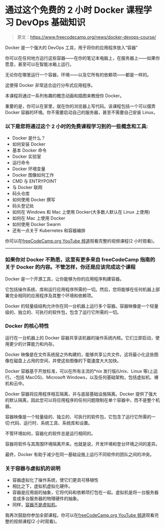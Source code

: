 # 通过这个免费的 2 小时 Docker 课程学习 DevOps 基础知识

> 原文：<https://www.freecodecamp.org/news/docker-devops-course/>

Docker 是一个强大的 DevOps 工具，用于将你的应用程序放入“容器”

你可以在任何地方运行这些容器——在你的笔记本电脑上，在服务器上——如果你愿意，甚至可以在智能冰箱上运行。

无论你在哪里运行一个容器，环境——以及它所有的依赖项——都是一样的。

这使得 Docker 非常适合运行分布式应用程序。

本课程将通过一系列有趣的概念动画和插图来教授你 Docker。

重要的是，你可以在家里，就在你的浏览器上写代码。该课程包括一个可以摆弄 Docker 容器的环境。你不需要启动自己的服务器，甚至不需要自己安装 Linux。

### 以下是您将通过这个 2 小时的免费课程学习到的一些概念和工具:

*   Docker 是什么？
*   如何安装 Docker
*   基本 Docker 命令
*   Docker 实验室
*   运行命令
*   Docker 环境变量
*   Docker 图像如何工作
*   CMD 与 ENTRYPOINT
*   与 Docker 联网
*   码头仓库
*   如何使用 Docker 撰写
*   码头登记处
*   如何在 Windows 和 Mac 上使用 Docker(大多数人默认在 Linux 上使用)
*   如何在 Mac 上使用 Docker
*   如何使用 Docker Swarm
*   还有一点关于 Kubernetes 和容器编排

你可以在[freeCodeCamp.org YouTube 频道](https://www.youtube.com/watch?v=fqMOX6JJhGo)观看完整的视频课程(2 小时观看)。

* * *

### 如果你对 Docker 不熟悉，这里有更多来自 freeCodeCamp 指南的关于 Docker 的内容。不管怎样，你还是应该完成这个课程

Docker 是一个开源工具，让你能够为你的应用程序构建容器。

它包括操作系统、库和运行应用程序所需的一切。然后，您将能够在任何机器上部署完全相同的应用程序及其整个环境和依赖项。

Docker 的轻量级结构允许你在同一台机器上运行多个容器。容器映像是一个轻量级的、独立的、可执行的软件包，包含了运行它所需的一切。

### **Docker 的核心特性**

运行在一台机器上的 Docker 容器共享该机器的操作系统内核。它们立即启动，使用更少的计算能力和内存。

Docker 映像是在文件系统层之外构建的，能够共享公共文件。这将最小化这些图像在磁盘上占用的空间，并使这些图像的下载速度大大加快。

Docker 容器基于开放标准，可以在所有主流的*nix 发行版(Unix、Linux 等)上运行。-包括 MacOS)、Microsoft Windows，以及任何基础架构，包括虚拟机、裸机和云中。

Docker 容器将应用程序相互隔离，并与底层基础设施隔离。Docker 提供了强大的默认隔离，因此您可以将应用程序的任何问题限制在单个容器中，而不是整个机器。

容器映像是一个轻量级的、独立的、可执行的软件包，它包含了运行它所需的一切:代码、运行时、系统工具、系统库和设置。

不管环境如何，容器化的软件总是运行相同的。

容器将软件与其周围环境隔离开来。也就是说，开发环境和登台环境之间的差异。

最终，Docker 有助于减少在同一基础设施上运行不同软件的团队之间的冲突。

### **关于容器与虚拟机的说明**

*   容器虚拟化了操作系统，使它们更具可移植性
*   相比之下，虚拟机虚拟化硬件。
*   容器是应用层的抽象，它将代码和依赖项打包在一起。虚拟机是将一台服务器变成多台服务器的物理硬件的抽象。
*   同样，[容器不是虚拟机](https://blog.docker.com/2016/03/containers-are-not-vms/)。

我再次鼓励你参加全部课程。你可以在[freeCodeCamp.org YouTube 频道](https://www.youtube.com/watch?v=fqMOX6JJhGo)观看完整的视频课程(2 小时观看)。